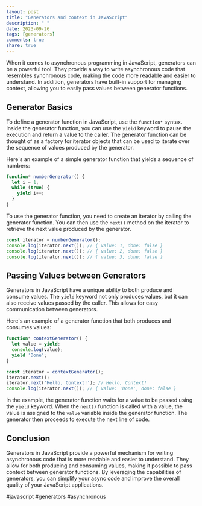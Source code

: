 ```yaml
---
layout: post
title: "Generators and context in JavaScript"
description: " "
date: 2023-09-26
tags: [generators]
comments: true
share: true
---
```


When it comes to asynchronous programming in JavaScript, generators can be a powerful tool. They provide a way to write asynchronous code that resembles synchronous code, making the code more readable and easier to understand. In addition, generators have built-in support for managing context, allowing you to easily pass values between generator functions.

## Generator Basics

To define a generator function in JavaScript, use the `function*` syntax. Inside the generator function, you can use the `yield` keyword to pause the execution and return a value to the caller. The generator function can be thought of as a factory for iterator objects that can be used to iterate over the sequence of values produced by the generator.

Here's an example of a simple generator function that yields a sequence of numbers:

```javascript
function* numberGenerator() {
  let i = 1;
  while (true) {
    yield i++;
  }
}
```

To use the generator function, you need to create an iterator by calling the generator function. You can then use the `next()` method on the iterator to retrieve the next value produced by the generator.

```javascript
const iterator = numberGenerator();
console.log(iterator.next()); // { value: 1, done: false }
console.log(iterator.next()); // { value: 2, done: false }
console.log(iterator.next()); // { value: 3, done: false }
```

## Passing Values between Generators

Generators in JavaScript have a unique ability to both produce and consume values. The `yield` keyword not only produces values, but it can also receive values passed by the caller. This allows for easy communication between generators.

Here's an example of a generator function that both produces and consumes values:

```javascript
function* contextGenerator() {
  let value = yield;
  console.log(value);
  yield 'Done';
}

const iterator = contextGenerator();
iterator.next();
iterator.next('Hello, Context!'); // Hello, Context!
console.log(iterator.next()); // { value: 'Done', done: false }
```

In the example, the generator function waits for a value to be passed using the `yield` keyword. When the `next()` function is called with a value, the value is assigned to the `value` variable inside the generator function. The generator then proceeds to execute the next line of code.

## Conclusion

Generators in JavaScript provide a powerful mechanism for writing asynchronous code that is more readable and easier to understand. They allow for both producing and consuming values, making it possible to pass context between generator functions. By leveraging the capabilities of generators, you can simplify your async code and improve the overall quality of your JavaScript applications.

#javascript #generators #asynchronous